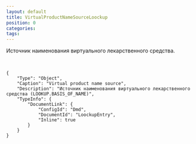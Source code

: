 ```yaml
---
layout: default
title: VirtualProductNameSourceLoockup
position: 0
categories: 
tags: 
---
```


Источник наименования виртуального лекарственного средства.

 

```
{
	"Type": "Object",
	"Caption": "Virtual product name source",
	"Description": "Источник наименования виртуального лекарственного средства (LOOKUP.BASIS_OF_NAME)",
	"TypeInfo": {
		"DocumentLink": {
			"ConfigId": "Dmd",
			"DocumentId": "LoockupEntry",
			"Inline": true
		}
	}
}
```

 

 

